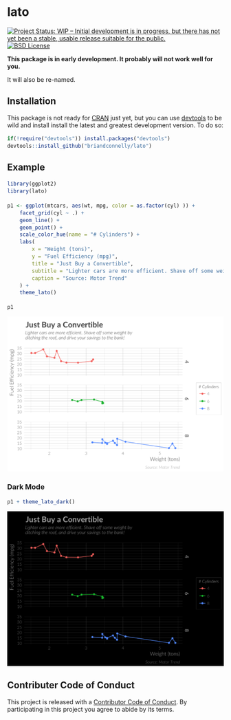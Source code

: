 <!-- README.md is generated from README.Rmd. Please edit that file -->
lato
====

[![Project Status: WIP – Initial development is in progress, but there
has not yet been a stable, usable release suitable for the
public.](http://www.repostatus.org/badges/latest/wip.svg)](http://www.repostatus.org/#wip)
[![BSD
License](https://img.shields.io/badge/license-MIT-brightgreen.svg)](https://opensource.org/licenses/MIT)

**This package is in early development. It probably will not work well
for you.**

It will also be re-named.

Installation
------------

This package is not ready for [CRAN](http://cran.r-project.org/) just
yet, but you can use
[devtools](http://cran.r-project.org/web/packages/devtools/index.html)
to be wild and install install the latest and greatest development
version. To do so:

``` r
if(!require("devtools")) install.packages("devtools")
devtools::install_github("briandconnelly/lato") 
```

Example
-------

``` r
library(ggplot2)
library(lato)

p1 <- ggplot(mtcars, aes(wt, mpg, color = as.factor(cyl) )) +
    facet_grid(cyl ~ .) +
    geom_line() +
    geom_point() +
    scale_color_hue(name = "# Cylinders") +
    labs(
        x = "Weight (tons)",
        y = "Fuel Efficiency (mpg)",
        title = "Just Buy a Convertible",
        subtitle = "Lighter cars are more efficient. Shave off some weight by\nditching the roof, and drive your savings to the bank!",
        caption = "Source: Motor Trend"
    ) +
    theme_lato()

p1
```

<img src="README_figures/README-mtcars_example-1.png" width="672" />

### Dark Mode

``` r
p1 + theme_lato_dark()
```

<img src="README_figures/README-mtcars_dark-1.png" width="672" />

Contributer Code of Conduct
---------------------------

This project is released with a [Contributor Code of
Conduct](CONDUCT.md). By participating in this project you agree to
abide by its terms.
